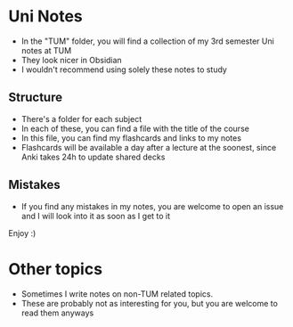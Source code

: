 # Uni Notes
- In the "TUM" folder, you will find a collection of my 3rd semester Uni notes at TUM
- They look nicer in Obsidian
- I wouldn't recommend using solely these notes to study
## Structure
- There's a folder for each subject
- In each of these, you can find a file with the title of the course
- In this file, you can find my flashcards and links to my notes
- Flashcards will be available a day after a lecture at the soonest, since Anki takes 24h to update shared decks
## Mistakes
- If you find any mistakes in my notes, you are welcome to open an issue and I will look into it as soon as I get to it

Enjoy :)

# Other topics
- Sometimes I write notes on non-TUM related topics. 
- These are probably not as interesting for you, but you are welcome to read them anyways